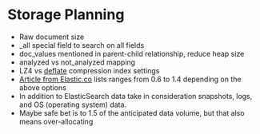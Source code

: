 # Storage Planning #

* Raw document size
* _all special field to search on all fields
* doc_values mentioned in parent-child relationship, reduce heap size 
* analyzed vs not_analyzed mapping
* LZ4 vs <a href="https://www.elastic.co/guide/en/elasticsearch/reference/2.0/index-modules.html#_static_index_settings" target="_blank">deflate</a> compression index settings
* <a href="https://www.elastic.co/blog/elasticsearch-storage-the-true-story" target="_blank">Article from Elastic.co</a> lists ranges from 0.6 to 1.4 depending on the above options
* In addition to ElasticSearch data take in consideration snapshots, logs, and OS (operating system) data.
* Maybe safe bet is to 1.5 of the anticipated data volume, but that also means over-allocating
